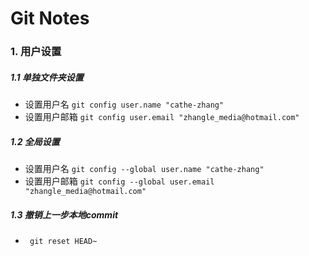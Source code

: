# Git Notes

### 1. 用户设置

##### 1.1 单独文件夹设置
- 设置用户名 `git config user.name "cathe-zhang"`
- 设置用户邮箱 `git config user.email "zhangle_media@hotmail.com"`

##### 1.2 全局设置
- 设置用户名 `git config --global user.name "cathe-zhang"`
- 设置用户邮箱 `git config --global user.email "zhangle_media@hotmail.com"`

##### 1.3 撤销上一步本地commit
- ` git reset HEAD~`